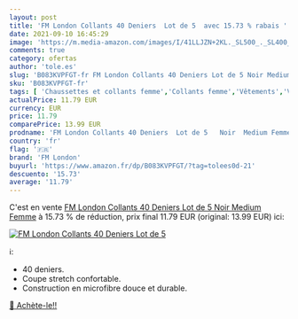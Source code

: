 ```yaml
---
layout: post
title: 'FM London Collants 40 Deniers  Lot de 5  avec 15.73 % rabais '
date: 2021-09-10 16:45:29
image: 'https://m.media-amazon.com/images/I/41LLJZN+2KL._SL500_._SL400_.jpg'
comments: true
category: ofertas
author: 'tole.es'
slug: 'B083KVPFGT-fr FM London Collants 40 Deniers Lot de 5 Noir Medium Femme'
sku: 'B083KVPFGT-fr'
tags: [ 'Chaussettes et collants femme','Collants femme','Vêtements','Vêtements femme','fm london', ]
actualPrice: 11.79 EUR
currency: EUR
price: 11.79
comparePrice: 13.99 EUR
prodname: 'FM London Collants 40 Deniers  Lot de 5   Noir  Medium Femme'
country: 'fr'
flag: '🇫🇷'
brand: 'FM London'
buyurl: 'https://www.amazon.fr/dp/B083KVPFGT/?tag=tolees0d-21'
descuento: '15.73'
average: '11.79'
---
```


C'est en vente [FM London Collants 40 Deniers  Lot de 5   Noir  Medium Femme](https://www.amazon.fr/dp/B083KVPFGT/?tag=tolees0d-21)  à  15.73 % de réduction, prix final  11.79 EUR (original: 13.99 EUR) ici:

[![FM London Collants 40 Deniers  Lot de 5 ](https://m.media-amazon.com/images/I/41LLJZN+2KL._SL500_._SL400_.jpg)](https://www.amazon.fr/dp/B083KVPFGT/?tag=tolees0d-21)

ℹ️:

- 40 deniers.
- Coupe stretch confortable.
- Construction en microfibre douce et durable.

[🛒 Achète-le!!](https://www.amazon.fr/dp/B083KVPFGT/?tag=tolees0d-21)
